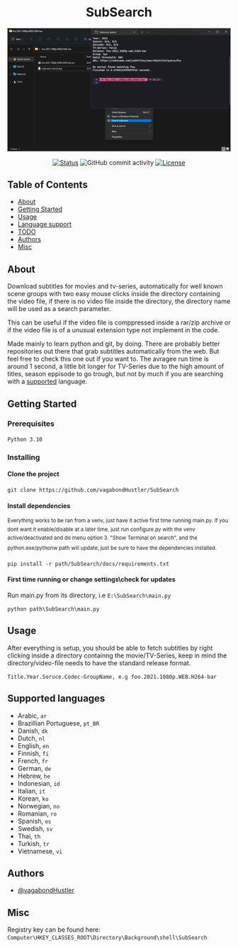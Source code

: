 <div align="center">
    
# SubSearch

![prtsc](https://github.com/vagabondHustler/SubSearch/blob/main/assets/prtsc.png)

[![Status](https://img.shields.io/badge/status-active-success.svg)]()
![GitHub commit activity](https://img.shields.io/github/commit-activity/m/vagabondhustler/subsearch)
[![License](https://img.shields.io/badge/license-MIT-blue.svg)](/LICENSE)


</div>


## Table of Contents

- [About](#about)
- [Getting Started](#getting_started)
- [Usage](#usage)
- [Language support](#lsupport)
- [TODO](https://github.com/vagabondHustler/SubSearch/blob/main/TODO.md)
- [Authors](#authors)
- [Misc](#misc)

## About <a name = "about"></a>

Download subtitles for movies and tv-series, automatically for well known scene groups with two easy mouse clicks inside the directory containing the video file, if there is no video file inside the directory, the directory name will be used as a search parameter.

This can be useful if the video file is comppressed inside a rar/zip archive or if the video file is of a unusual extension type not implement in the code.

Made mainly to learn python and git, by doing. There are probably better repositories out there that grab subtitles automatically from the web. But feel free to check this one out if you want to. The avragee run time is around 1 second, a little bit longer for TV-Series due to the high amount of titles, season eppisode to go trough, but not by much if you are searching with a [supported](#lsupport) language.

## Getting Started <a name = "getting_started"></a>

### Prerequisites

```
Python 3.10
```

### Installing

#### Clone the project

```
git clone https://github.com/vagabondHustler/SubSearch
```

#### Install dependencies

<sup>Everything works to be ran from a venv, just have it active first time running main.py. If you dont want it enable/disable at a later time, just run configure.py with the venv active/deactivated and do menu option 3. "Show Terminal on search", and the python.exe/pythonw path will update, just be sure to have the dependencies installed.<sup>

```
pip install -r path/SubSearch/docs/requirements.txt
```

#### First time running or change settings\check for updates
Run main.py from its directory, i.e ```E:\SubSearch\main.py```
```
python path\SubSearch\main.py
```

## Usage <a name="usage"></a>

After everything is setup, you should be able to fetch subtitles by right clicking inside a directory containng the movie/TV-Series, keep in mind the directory/video-file needs to have the standard release format.

```
Title.Year.Soruce.Codec-GroupName, e.g foo.2021.1080p.WEB.H264-bar
```

## Supported languages <a name = "lsupport"></a>

- Arabic, `ar`
- Brazillian Portuguese, `pt_BR`
- Danish, `dk`
- Dutch, `nl`
- English, `en`
- Finnish, `fi`
- French, `fr`
- German, `de`
- Hebrew, `he`
- Indonesian, `id`
- Italian, `it`
- Korean, `ko`
- Norwegian, `no`
- Romanian, `ro`
- Spanish, `es`
- Swedish, `sv`
- Thai, `th`
- Turkish, `tr`
- Vietnamese, `vi`

## Authors <a name = "authors"></a>

- [@vagabondHustler](https://github.com/vagabondHustler)

## Misc <a name = "misc"></a>

Registry key can be found here: `Computer\HKEY_CLASSES_ROOT\Directory\Background\shell\SubSearch`
